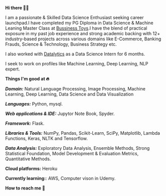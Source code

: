 **Hi there 👋🏻**

I am a passionate & Skilled Data Science Enthusiast seeking career launchpad.I have completed my PG Diploma in Data Science & Machine Leaning Master Class at [Bussiness Toys](https://businesstoys.in/).I have the blend of practical exposure in my past job experience and strong academic backing with 12+ industry-based projects across various domains like E-Commerce, Banking Frauds, Science & Technology, Business Strategy etc.

I also worked with [Datalytics](https://www.datalytics.co.in/) as a Data Science Intern for 6 months.

I seek to work on profiles like Machine Learning, Deep Learning, NLP expert.

**Things I'm good at 🔥**

***Domain:*** Natural Language Processing, Image Processing, Machine Learning, Deep Learning, Data Science and Data Visualization

***Languages:*** Python, mysql.

***Web applications & IDE:*** Jupytor Note Book, Spyder.

***Framework:*** Flask.

***Libraries & Tools:***  NumPy, Pandas, Scikit-Learn, SciPy, Matplotlib, Lambda Functions, Keras, NLTK and Tensorflow.

***Data Analysis:*** Exploratory Data Analysis, Ensemble Methods, Strong Statistical Foundation, Model Development & Evaluation Metrics, Quantitative Methods.

**Cloud platforms:** Heroku

**Currently learning:**: AWS, Computer vison in Udemy.

**How to reach me 📱**

